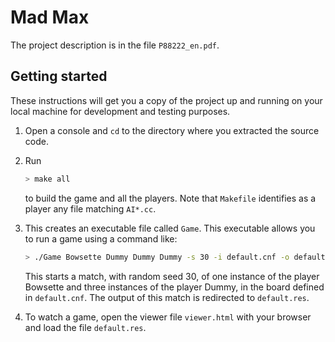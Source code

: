 ﻿# Mad Max

The project description is in the file `P88222_en.pdf`.

## Getting started

These instructions will get you a copy of the project up and running on your local machine for development and testing purposes.

1. Open a console and `cd` to the directory where you extracted the source code.

2. Run

    ```bash
    > make all
    ```

    to build the game and all the players. Note that `Makefile` identifies as a player any file matching `AI*.cc`.

3. This creates an executable file called `Game`. This executable allows you to run a game using a command like:

    ```bash
    > ./Game Bowsette Dummy Dummy Dummy -s 30 -i default.cnf -o default.res
    ```

    This starts a match, with random seed 30, of one instance of the player Bowsette and three instances of the player Dummy, in the board defined in `default.cnf`. The output of this match is redirected to `default.res`.

4. To watch a game, open the viewer file `viewer.html` with your browser and load the file `default.res`.
